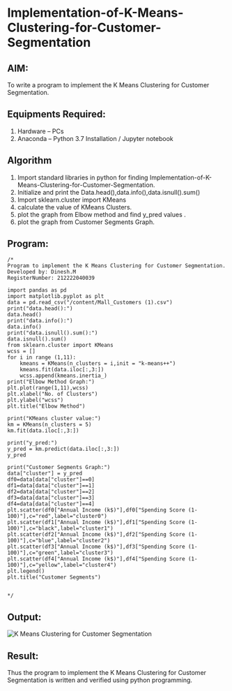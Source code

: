 # Implementation-of-K-Means-Clustering-for-Customer-Segmentation

## AIM:
To write a program to implement the K Means Clustering for Customer Segmentation.

## Equipments Required:
1. Hardware – PCs
2. Anaconda – Python 3.7 Installation / Jupyter notebook

## Algorithm

1. Import standard libraries in python for finding Implementation-of-K-Means-Clustering-for-Customer-Segmentation.
2. Initialize and print the Data.head(),data.info(),data.isnull().sum()
3. Import sklearn.cluster import KMeans
4. calculate the value of KMeans Clusters.
  5. plot the graph from Elbow method and find y_pred values .
6. plot the graph from Customer Segments Graph.


## Program:
```
/*
Program to implement the K Means Clustering for Customer Segmentation.
Developed by: Dinesh.M
RegisterNumber: 212222040039

import pandas as pd
import matplotlib.pyplot as plt
data = pd.read_csv("/content/Mall_Customers (1).csv")
print("data.head():")
data.head()
print("data.info():")
data.info()
print("data.isnull().sum():")
data.isnull().sum()
from sklearn.cluster import KMeans
wcss = []
for i in range (1,11):
    kmeans = KMeans(n_clusters = i,init = "k-means++")
    kmeans.fit(data.iloc[:,3:])
    wcss.append(kmeans.inertia_)
print("Elbow Method Graph:")
plt.plot(range(1,11),wcss)
plt.xlabel("No. of Clusters")
plt.ylabel("wcss")
plt.title("Elbow Method")

print("KMeans cluster value:")
km = KMeans(n_clusters = 5)
km.fit(data.iloc[:,3:])

print("y_pred:")
y_pred = km.predict(data.iloc[:,3:])
y_pred

print("Customer Segments Graph:")
data["cluster"] = y_pred
df0=data[data["cluster"]==0]
df1=data[data["cluster"]==1]
df2=data[data["cluster"]==2]
df3=data[data["cluster"]==3]
df4=data[data["cluster"]==4]
plt.scatter(df0["Annual Income (k$)"],df0["Spending Score (1-100)"],c="red",label="cluster0")
plt.scatter(df1["Annual Income (k$)"],df1["Spending Score (1-100)"],c="black",label="cluster1")
plt.scatter(df2["Annual Income (k$)"],df2["Spending Score (1-100)"],c="blue",label="cluster2")
plt.scatter(df3["Annual Income (k$)"],df3["Spending Score (1-100)"],c="green",label="cluster3")
plt.scatter(df4["Annual Income (k$)"],df4["Spending Score (1-100)"],c="yellow",label="cluster4")
plt.legend()
plt.title("Customer Segments")


*/
```

## Output:
![K Means Clustering for Customer Segmentation](sam.png)


## Result:
Thus the program to implement the K Means Clustering for Customer Segmentation is written and verified using python programming.
